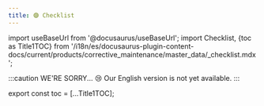 ```yaml
---
title: 🟣 Checklist
---
```


import useBaseUrl from '@docusaurus/useBaseUrl'; 
import Checklist, {toc as Title1TOC} from '/i18n/es/docusaurus-plugin-content-docs/current/products/corrective_maintenance/master_data/_checklist.mdx'; 

:::caution WE'RE SORRY... 😢
Our English version is not yet available.
:::

<Checklist/>


export const toc = [...Title1TOC];